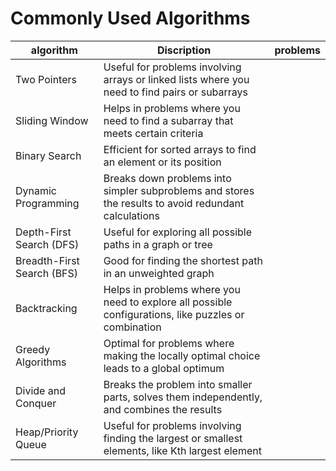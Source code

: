 # Commonly Used Algorithms

| algorithm | Discription | problems |
|---|---|---|
| Two Pointers | Useful for problems involving arrays or linked lists where you need to find pairs or subarrays |
| Sliding Window | Helps in problems where you need to find a subarray that meets certain criteria |
| Binary Search | Efficient for sorted arrays to find an element or its position |
| Dynamic Programming | Breaks down problems into simpler subproblems and stores the results to avoid redundant calculations | 
| Depth-First Search (DFS) | Useful for exploring all possible paths in a graph or tree |
|Breadth-First Search (BFS)| Good for finding the shortest path in an unweighted graph | 
| Backtracking | Helps in problems where you need to explore all possible configurations, like puzzles or combination |
| Greedy Algorithms | Optimal for problems where making the locally optimal choice leads to a global optimum |
| Divide and Conquer | Breaks the problem into smaller parts, solves them independently, and combines the results |
| Heap/Priority Queue | Useful for problems involving finding the largest or smallest elements, like Kth largest element |